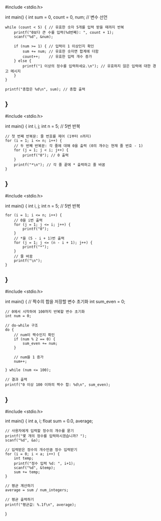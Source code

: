 #include <stdio.h>

int main() {
    int sum = 0, count = 0, num; // 변수 선언

    while (count < 5) { // 유효한 숫자 5개를 입력 받을 때까지 반복
        printf("0보다 큰 수를 입력(%d번째): ", count + 1);
        scanf("%d", &num);

        if (num >= 1) { // 입력이 1 이상인지 확인
            sum += num; // 유효한 숫자면 합계에 더함
            count++;    // 유효한 입력 개수 증가
        } else {
            printf("1 이상의 정수를 입력하세요.\n"); // 유효하지 않은 입력에 대한 경고 메시지
        }
    }

    printf("총합은 %d\n", sum); // 총합 출력
}
--------------------------
#include <stdio.h>

int main() {
    int i, j;
    int n = 5; // 5번 반복
    
    // 첫 번째 반복문: 줄 번호를 제어 (1부터 n까지)
    for (i = 1; i <= n; i++) {
        // 두 번째 반복문: 각 줄에 대해 0을 출력 (0의 개수는 현재 줄 번호 - 1)
        for (j = 1; j < i; j++) {
            printf("0"); // 0 출력
        }
        printf("*\n"); // 각 줄 끝에 * 출력하고 줄 바꿈
    }
}
--------------------------
#include <stdio.h>

int main() {
    int i, j;
    int n = 5; // 5번 반복

    for (i = 1; i <= n; i++) {
        // 0을 i번 출력
        for (j = 1; j <= i; j++) {
            printf("0");
        }
        // *을 (5 - i + 1)번 출력
        for (j = 1; j <= (n - i + 1); j++) {
            printf("*");
        }
        // 줄 바꿈
        printf("\n");
    }
}
--------------------------
#include <stdio.h>

int main() {
    // 짝수의 합을 저장할 변수 초기화
    int sum_even = 0;
    
    // 0에서 시작하여 100까지 반복할 변수 초기화
    int num = 0;
    
    // do-while 구조
    do {
        // num이 짝수인지 확인
        if (num % 2 == 0) {
            sum_even += num;
        }
        
        // num을 1 증가
        num++;
        
    } while (num <= 100);
    
    // 결과 출력
    printf("0 이상 100 이하의 짝수 합: %d\n", sum_even);
}
--------------------------
#include <stdio.h>

int main() {
    int a, i;
    float sum = 0.0, average;

    // 사용자에게 입력할 정수의 개수를 묻기
    printf("몇 개의 정수를 입력하시겠습니까? ");
    scanf("%d", &a);

    // 입력받은 정수의 개수만큼 정수 입력받기
    for (i = 0; i < a; i++) {
        int temp;
        printf("정수 입력 %d: ", i+1);
        scanf("%d", &temp);
        sum += temp;
    }

    // 평균 계산하기
    average = sum / num_integers;

    // 평균 출력하기
    printf("평균값: %.1f\n", average);
}

